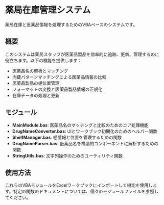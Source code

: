 # 薬局在庫管理システム

薬局在庫と医薬品情報を処理するためのVBAベースのシステムです。

## 概要

このシステムは薬局スタッフが医薬品製品を効率的に追跡、更新、管理するのに役立ちます。以下の機能を提供します：

- 医薬品名の解析とマッチング
- 内蔵パターンマッチングによる医薬品情報の比較
- 医薬品製品の棚位置管理
- フォーマットの変換と医薬品製品情報の正規化
- 在庫データの処理と更新

## モジュール

- **MainModule.bas**: 医薬品名のマッチングと比較のためのコア処理機能
- **DrugNameConverter.bas**: UIとワークブック初期化のためのヘルパー関数
- **ShelfManager.bas**: 棚情報と位置を管理するための関数
- **DrugNameParser.bas**: 医薬品名を構造的コンポーネントに解析するための関数
- **StringUtils.bas**: 文字列操作のためのユーティリティ関数

## 使用方法

これらのVBAモジュールをExcelワークブックにインポートして機能を使用します。特定の関数のドキュメントについては、個々のモジュールファイルを参照してください。
